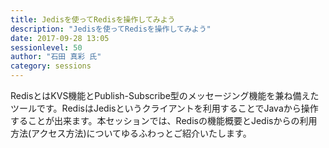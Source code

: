 ```yaml
---
title: Jedisを使ってRedisを操作してみよう
description: "Jedisを使ってRedisを操作してみよう"
date: 2017-09-28 13:05
sessionlevel: 50
author: "石田 真彩 氏"
category: sessions
---
```

RedisとはKVS機能とPublish-Subscribe型のメッセージング機能を兼ね備えたツールです。RedisはJedisというクライアントを利用することでJavaから操作することが出来ます。本セッションでは、Redisの機能概要とJedisからの利用方法(アクセス方法)についてゆるふわっとご紹介いたします。
